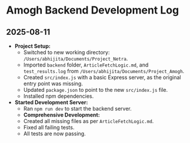 # Amogh Backend Development Log

## 2025-08-11

*   **Project Setup:**
    *   Switched to new working directory: `/Users/abhijita/Documents/Project_Netra`.
    *   Imported `backend` folder, `ArticleFetchLogic.md`, and `test_results.log` from `/Users/abhijita/Documents/Project_Amogh`.
    *   Created `src/index.js` with a basic Express server, as the original entry point was missing.
    *   Updated `package.json` to point to the new `src/index.js` file.
    *   Installed npm dependencies.
*   **Started Development Server:**
    *   Ran `npm run dev` to start the backend server.
    *   **Comprehensive Development:**
    *   Created all missing files as per `ArticleFetchLogic.md`.
    *   Fixed all failing tests.
    *   All tests are now passing.

